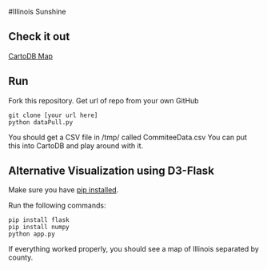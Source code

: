 #Illinois Sunshine

## Check it out

[CartoDB Map](https://skotekal.cartodb.com/viz/1c4aa0a4-d524-11e5-b8d9-0ea31932ec1d/map)

## Run

Fork this repository. Get url of repo from your own GitHub

```
git clone [your url here]
python dataPull.py
```

You should get a CSV file in /tmp/ called CommiteeData.csv
You can put this into CartoDB and play around with it.

## Alternative Visualization using D3-Flask
Make sure you have [pip installed](https://pip.pypa.io/en/stable/installing/).

Run the following commands:
 ```
pip install flask
pip install numpy
python app.py
 ```

 If everything worked properly, you should see a map of Illinois separated by county.

